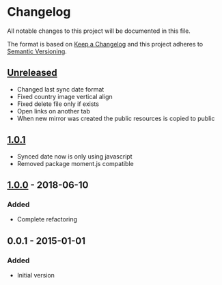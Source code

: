 # Changelog
All notable changes to this project will be documented in this file.

The format is based on [Keep a Changelog](http://keepachangelog.com/en/1.0.0/)
and this project adheres to [Semantic Versioning](http://semver.org/spec/v2.0.0.html).

## [Unreleased]
- Changed last sync date format
- Fixed country image vertical align
- Fixed delete file only if exists
- Open links on another tab
- When new mirror was created the public resources is copied to public

## [1.0.1]
- Synced date now is only using javascript
- Removed package moment.js compatible

## [1.0.0] - 2018-06-10
### Added
- Complete refactoring

## 0.0.1 - 2015-01-01
### Added
- Initial version

[Unreleased]: https://github.com/Webysther/packagist-mirror/compare/1.0.1...HEAD
[1.0.1]:  https://github.com/Webysther/packagist-mirror/compare/1.0.0...1.0.1
[1.0.0]:  https://github.com/Webysther/packagist-mirror/compare/0.0.1...1.0.0
